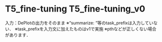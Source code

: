 # T5_fine-tuning T5_fine-tuning_v0

入力：DePlotの出力をそのまま
※“summarize: ”等のtask_prefixは入力していない．
※task_prefixを入力文に加えたものはv1で実施
※pthなどが正しくない場合があります．
